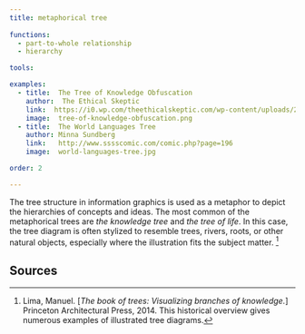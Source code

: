 ```yaml
---
title: metaphorical tree
  
functions:
  - part-to-whole relationship
  - hierarchy

tools:

examples:
  - title:  The Tree of Knowledge Obfuscation
    author:  The Ethical Skeptic
    link:  https://i0.wp.com/theethicalskeptic.com/wp-content/uploads/2017/07/Tree-of-Knowledge-Obfuscation.png?ssl=1
    image:  tree-of-knowledge-obfuscation.png
  - title:  The World Languages Tree
    author: Minna Sundberg
    link:   http://www.sssscomic.com/comic.php?page=196
    image:  world-languages-tree.jpg

order: 2

---
```


The tree structure in information graphics is used as a metaphor to depict the hierarchies of concepts and ideas. The most common of the metaphorical trees are *the knowledge tree* and *the tree of life*. In this case, the tree diagram is often stylized to resemble trees, rivers, roots, or other natural objects, especially where the illustration fits the subject matter. [^lima]

<!--more-->

## Sources
[^lima]: Lima, Manuel. [*The book of trees: Visualizing branches of knowledge.*] Princeton Architectural Press, 2014. This historical overview gives numerous examples of illustrated tree diagrams.
